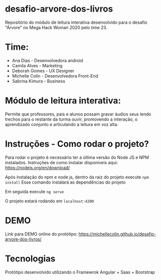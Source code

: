 # desafio-arvore-dos-livros
Repositório do módulo de leitura interativa desenvolvido para o desafio "Árvore" no Mega Hack Woman 2020 pelo time 23.

# Time:
* Ana Dias - Desenvolvedora android
* Camila Alves - Marketing
* Deborah Gomes - UX Designer
* Michelle Colin - Desenvolvedora Front-End
* Sabrina Kimura - Business

# Módulo de leitura interativa:

Permite que professores, pais e alunos
possam gravar áudios seus lendo trechos
para o restante da turma ouvir, promovendo
a interação, o aprendizado conjunto e
articulando a leitura em voz alta.

# Instruções - Como rodar o projeto?

Para rodar o projeto é necessário ter a última versão do Node JS e NPM instalados.
Instruções de como instalar disponíveis aqui: https://nodejs.org/en/download/

Após instalação do npm e node js, dentro da raiz do projeto execute
``npm install``
Esse comando instalará as dependências do projeto

Em seguida execute
``ng serve``

O projeto estará rodando em ``localhost:4200``

# DEMO
Link para DEMO online do protótipo: https://michellecolin.github.io/desafio-arvore-dos-livros/

# Tecnologias
Protótipo desenvolvido utilizando o Framewrok Angular + Saas + Bootstrap

